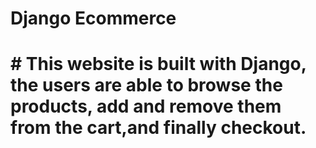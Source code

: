 # Django Ecommerce 
# # This website is built with Django, the users are able to browse the products, add and remove them from the cart,and finally checkout.
